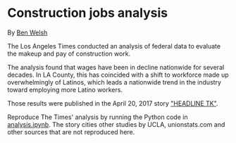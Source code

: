 # Construction jobs analysis

By [Ben Welsh](mailto:ben.welsh@latimes.com)

The Los Angeles Times conducted an analysis of federal data to evaluate the makeup and pay of construction work. 

The analysis found that wages have been in decline nationwide for several decades. In LA County, this has coincided with a shift to workforce made up overwhelmingly of Latinos, which leads a nationwide trend in the industry toward employing more Latino workers.

Those results were published in the April 20, 2017 story ["HEADLINE TK"]().

Reproduce The Times' analysis by running the Python code in [analysis.ipynb](./analysis.ipynb). The story cities other studies by UCLA, unionstats.com and other sources that are not reproduced here.